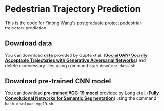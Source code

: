 # Pedestrian Trajectory Prediction

This is the code for Yinong Wang's postgraduate project pedestrian trajectory prediction.


## Download data
You can download **<a href="https://arxiv.org/abs/1803.10892">data</a>** provided by Gupta et al. (**<a href="https://arxiv.org/abs/1803.10892">Social GAN: Socially Acceptable Trajectories with Generative Adversarial Networks</a>**) and delete unnecessary files using command `bash download_data.sh`.



 ## Download pre-trained CNN model

 You can download **<a href="http://www.robots.ox.ac.uk/~vgg/research/very_deep/">pre-trained VGG-19 model</a>** provided by Long et al. (**<a href="https://www.cv-foundation.org/openaccess/content_cvpr_2015/html/Long_Fully_Convolutional_Networks_2015_CVPR_paper.html">Fully Convolutional Networks for Semantic Segmentation</a>**) using the command `bash download_vgg19.sh`.



